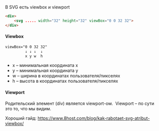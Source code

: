 В SVG есть viewbox и viewport

```html
<div>
	<svg ..... width="32" height="32" viewBox="0 0 32 32">
</div>
```

#### Viewbox

```css
viewBox="0 0 32 32"
         ↓ ↓ ↓  ↓
         x y w  h
```

- x – минимальная координата x
- y – минимальная координата y
- w – ширина в координатах пользователя/пикселях
- h – высота в координатах пользователя/пикселях
#### Viewport
Родительский элемент (div) является viewport-ом.
 Viewport – по сути это то, что мы видим.

Хороший гайд: https://www.8host.com/blog/kak-rabotaet-svg-atribut-viewbox/

